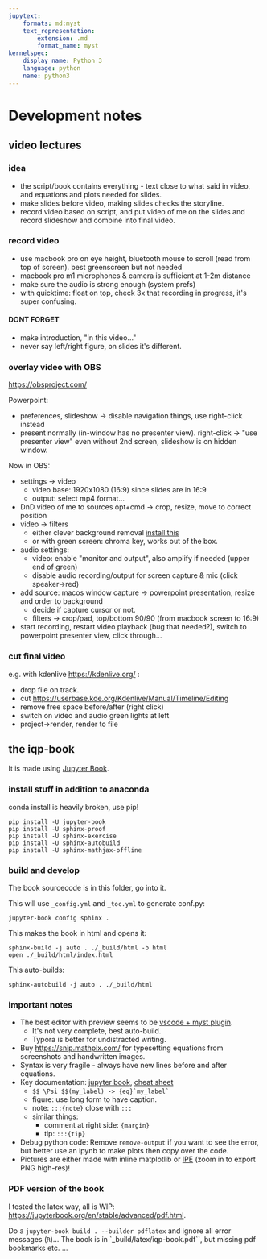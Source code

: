 ```yaml
---
jupytext:
    formats: md:myst
    text_representation:
        extension: .md
        format_name: myst
kernelspec:
    display_name: Python 3
    language: python
    name: python3
---
```



# Development notes

## video lectures

### idea
* the script/book contains everything - text close to what said in video, and equations and plots needed for slides.
* make slides before video, making slides checks the storyline.
* record video based on script, and put video of me on the slides and record slideshow and combine into final video.

### record video 
* use macbook pro on eye height, bluetooth mouse to scroll (read from top of screen). best greenscreen but not needed
* macbook pro m1 microphones & camera is sufficient at 1-2m distance
* make sure the audio is strong enough (system prefs)
* with quicktime: float on top, check 3x that recording in progress, it's super confusing.

#### DONT FORGET
* make introduction, "in this video..."
* never say left/right figure, on slides it's different.

### overlay video with OBS
https://obsproject.com/

Powerpoint: 
* preferences, slideshow -> disable navigation things, use right-click instead
* present normally (in-window has no presenter view). right-click -> "use presenter view" even without 2nd screen, slideshow is on hidden window.

Now in OBS: 
* settings -> video
  * video base: 1920x1080 (16:9) since slides are in 16:9
  * output: select mp4 format...
* DnD video of me to sources
    opt+cmd -> crop, resize, move to correct position
* video -> filters
  * either clever background removal [install this](https://github.com/royshil/obs-backgroundremoval)
  * or with green screen: chroma key, works out of the box.
* audio settings:
    * video: enable "monitor and output", also amplify if needed (upper end of green)
    * disable audio recording/output for screen capture & mic (click speaker->red)
* add source: macos window capture -> powerpoint  presentation, resize and order to background
    * decide if capture cursor or not.
    * filters -> crop/pad, top/bottom 90/90 (from macbook screen to 16:9)
* start recording, restart video playback (bug that needed?), switch to powerpoint presenter view, click through...


### cut final video
e.g. with kdenlive https://kdenlive.org/ :
* drop file on track. 
* cut https://userbase.kde.org/Kdenlive/Manual/Timeline/Editing
* remove free space before/after (right click)
* switch on video and audio green lights at left
* project->render, render to file


## the iqp-book

It is made using [Jupyter Book](https://jupyterbook.org/).

### install stuff in addition to anaconda
conda install is heavily broken, use pip!
```
pip install -U jupyter-book
pip install -U sphinx-proof
pip install -U sphinx-exercise
pip install -U sphinx-autobuild
pip install -U sphinx-mathjax-offline
```
### build and develop

The book sourcecode is in this folder, go into it.

This will use  `_config.yml` and  `_toc.yml` to generate conf.py:

```
jupyter-book config sphinx .
```
This makes the book in html and opens it:
```
sphinx-build -j auto . ./_build/html -b html
open ./_build/html/index.html
```
This auto-builds:
```
sphinx-autobuild -j auto . ./_build/html
```


### important notes
* The best editor with preview seems to be [vscode + myst plugin](https://github.com/executablebooks/myst-vs-code). 
  * It's not very complete, best auto-build.
  * Typora is better for undistracted writing.
* Buy https://snip.mathpix.com/ for typesetting equations from screenshots and handwritten images.
* Syntax is very fragile - always have new lines before and after equations.
* Key documentation: [jupyter book](https://jupyterbook.org/en/stable/content/references.html), [cheat sheet](https://jupyterbook.org/en/stable/reference/cheatsheet.html)
  * ```$$ \Psi $$(my_label) -> {eq}`my_label` ```
  * figure: use long form to have caption.
  * note: `:::{note}` close with `:::`
  * similar things: 
    * comment at right side: `{margin}`
    * tip: `:::{tip}`
* Debug python code: Remove `remove-output` if you want to see the error, but better use an ipynb to make plots then copy over the code.
* Pictures are either made with inline matplotlib or [IPE](https://github.com/otfried/ipe) (zoom in to export PNG high-res)!

### PDF version of the book
I tested the latex way, all is WIP: https://jupyterbook.org/en/stable/advanced/pdf.html.

Do a `jupyter-book build . --builder pdflatex` and ignore all error messages (`R`)... The book is in `_build/latex/iqp-book.pdf``, but missing pdf bookmarks etc. ...


